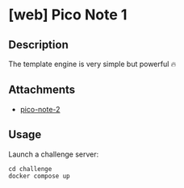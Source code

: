 # [web] Pico Note 1

## Description

The template engine is very simple but powerful 🔥

## Attachments

- [pico-note-2](distfiles/pico-note-2)

## Usage

Launch a challenge server:

```
cd challenge
docker compose up
```
